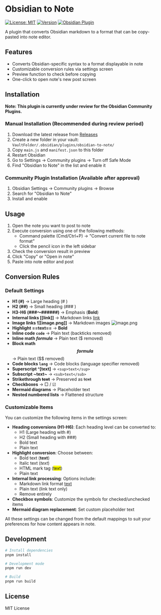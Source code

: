 # Obsidian to Note

[![License: MIT](https://img.shields.io/badge/License-MIT-yellow.svg)](https://opensource.org/licenses/MIT)
[![Version](https://img.shields.io/badge/version-0.2.0-blue.svg)](https://github.com/onikun94/obsidian-to-note/releases)
[![Obsidian Plugin](https://img.shields.io/badge/Obsidian-Plugin-7c3aed.svg)](https://obsidian.md)

A plugin that converts Obsidian markdown to a format that can be copy-pasted into note editor.

## Features

- Converts Obsidian-specific syntax to a format displayable in note
- Customizable conversion rules via settings screen
- Preview function to check before copying
- One-click to open note's new post screen

## Installation

**Note: This plugin is currently under review for the Obsidian Community Plugins.**

### Manual Installation (Recommended during review period)

1. Download the latest release from [Releases](https://github.com/yourusername/obsidian-to-note/releases)
2. Create a new folder in your vault: `VaultFolder/.obsidian/plugins/obsidian-to-note/`
3. Copy `main.js` and `manifest.json` to this folder
4. Restart Obsidian
5. Go to Settings → Community plugins → Turn off Safe Mode
6. Find "Obsidian to Note" in the list and enable it

### Community Plugin Installation (Available after approval)

1. Obsidian Settings → Community plugins → Browse
2. Search for "Obsidian to Note"
3. Install and enable

## Usage

1. Open the note you want to post to note
2. Execute conversion using one of the following methods:
   - Command palette (Cmd/Ctrl+P) → "Convert current file to note format"
   - Click the pencil icon in the left sidebar
3. Check the conversion result in preview
4. Click "Copy" or "Open in note"
5. Paste into note editor and post

## Conversion Rules

### Default Settings

- **H1 (#)** → Large heading (# )
- **H2 (##)** → Small heading (### )
- **H3-H6 (###〜######)** → Emphasis (**Bold**)
- **Internal links [[link]]** → Markdown links [link](link)
- **Image links ![[image.png]]** → Markdown images ![image.png](image.png)
- **Highlight ==text==** → **Bold**
- **Inline code `code`** → Plain text (backticks removed)
- **Inline math $formula$** → Plain text ($ removed)
- **Block math $$formula$$** → Plain text ($$ removed)
- **Code blocks ```lang```** → Code blocks (language specifier removed)
- **Superscript ^[text]** → `<sup>text</sup>`
- **Subscript ~text~** → `<sub>text</sub>`
- **Strikethrough ~~text~~** → Preserved as ~~text~~
- **Checkboxes** → □ / ☑
- **Mermaid diagrams** → Placeholder text
- **Nested numbered lists** → Flattened structure

### Customizable Items

You can customize the following items in the settings screen:

- **Heading conversions (H1-H6)**: Each heading level can be converted to:
  - H1 (Large heading with #)
  - H2 (Small heading with ###)
  - Bold text
  - Plain text
- **Highlight conversion**: Choose between:
  - Bold text (**text**)
  - Italic text (*text*)
  - HTML mark tag (<mark>text</mark>)
  - Plain text
- **Internal link processing**: Options include:
  - Markdown link format [text](link)
  - Plain text (link text only)
  - Remove entirely
- **Checkbox symbols**: Customize the symbols for checked/unchecked items
- **Mermaid diagram replacement**: Set custom placeholder text

All these settings can be changed from the default mappings to suit your preferences for how content appears in note.

## Development

```bash
# Install dependencies
pnpm install

# Development mode
pnpm run dev

# Build
pnpm run build
```

## License

MIT License
